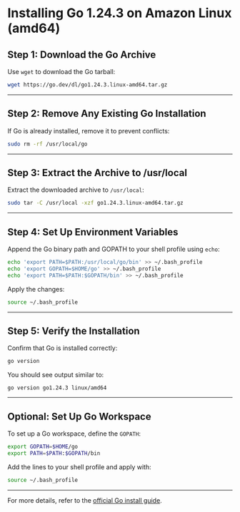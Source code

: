 # Installing Go 1.24.3 on Amazon Linux (amd64)

## Step 1: Download the Go Archive

Use `wget` to download the Go tarball:

```bash
wget https://go.dev/dl/go1.24.3.linux-amd64.tar.gz
````

---

## Step 2: Remove Any Existing Go Installation

If Go is already installed, remove it to prevent conflicts:

```bash
sudo rm -rf /usr/local/go
```

---

## Step 3: Extract the Archive to /usr/local

Extract the downloaded archive to `/usr/local`:

```bash
sudo tar -C /usr/local -xzf go1.24.3.linux-amd64.tar.gz
```

---

## Step 4: Set Up Environment Variables

Append the Go binary path and GOPATH to your shell profile using `echo`:

```bash
echo 'export PATH=$PATH:/usr/local/go/bin' >> ~/.bash_profile
echo 'export GOPATH=$HOME/go' >> ~/.bash_profile
echo 'export PATH=$PATH:$GOPATH/bin' >> ~/.bash_profile
```

Apply the changes:

```bash
source ~/.bash_profile
```

---

## Step 5: Verify the Installation

Confirm that Go is installed correctly:

```bash
go version
```

You should see output similar to:

```
go version go1.24.3 linux/amd64
```

---

## Optional: Set Up Go Workspace

To set up a Go workspace, define the `GOPATH`:

```bash
export GOPATH=$HOME/go
export PATH=$PATH:$GOPATH/bin
```

Add the lines to your shell profile and apply with:

```bash
source ~/.bash_profile
```

---

For more details, refer to the [official Go install guide](https://go.dev/doc/install).

